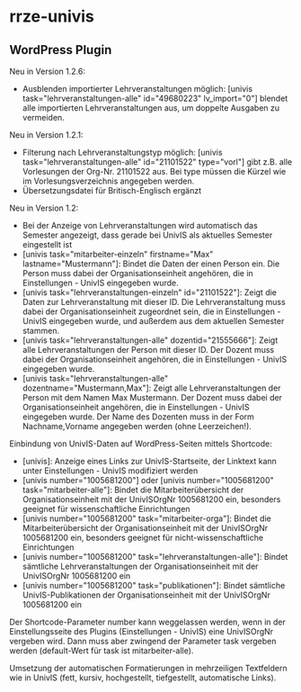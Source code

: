 rrze-univis
============

WordPress Plugin
----------------

Neu in Version 1.2.6:    

- Ausblenden importierter Lehrveranstaltungen möglich: [univis task="lehrveranstaltungen-alle" id="49680223" lv_import="0"] blendet alle importierten Lehrveranstaltungen aus, um doppelte Ausgaben zu vermeiden.     

Neu in Version 1.2.1:    

- Filterung nach Lehrveranstaltungstyp möglich: [univis task="lehrveranstaltungen-alle" id="21101522" type="vorl"] gibt z.B. alle Vorlesungen der Org-Nr. 21101522 aus. Bei type müssen die Kürzel wie im Vorlesungsverzeichnis angegeben werden.    
- Übersetzungsdatei für Britisch-Englisch ergänzt

Neu in Version 1.2:

- Bei der Anzeige von Lehrveranstaltungen wird automatisch das Semester angezeigt, dass gerade bei UnivIS als aktuelles Semester eingestellt ist    
- [univis task="mitarbeiter-einzeln" firstname="Max" lastname="Mustermann"]: Bindet die Daten der einen Person ein. Die Person muss dabei der Organisationseinheit angehören, die in Einstellungen - UnivIS eingegeben wurde.    
- [univis task="lehrveranstaltungen-einzeln" id="21101522"]: Zeigt die Daten zur Lehrveranstaltung mit dieser ID. Die Lehrveranstaltung muss dabei der Organisationseinheit zugeordnet sein, die in Einstellungen - UnivIS eingegeben wurde, und außerdem aus dem aktuellen Semester stammen.    
- [univis task="lehrveranstaltungen-alle" dozentid="21555666"]: Zeigt alle Lehrveranstaltungen der Person mit dieser ID. Der Dozent muss dabei der Organisationseinheit angehören, die in Einstellungen - UnivIS eingegeben wurde.    
- [univis task="lehrveranstaltungen-alle" dozentname="Mustermann,Max"]: Zeigt alle Lehrveranstaltungen der Person mit dem Namen Max Mustermann. Der Dozent muss dabei der Organisationseinheit angehören, die in Einstellungen - UnivIS eingegeben wurde. Der Name des Dozenten muss in der Form Nachname,Vorname angegeben werden (ohne Leerzeichen!).    

Einbindung von UnivIS-Daten auf WordPress-Seiten mittels Shortcode:

- [univis]: Anzeige eines Links zur UnivIS-Startseite, der Linktext kann unter Einstellungen - UnivIS modifiziert werden    
- [univis number="1005681200"] oder [univis number="1005681200" task="mitarbeiter-alle"]: Bindet die Mitarbeiterübersicht der Organisationseinheit mit der UnivISOrgNr 1005681200 ein, besonders geeignet für wissenschaftliche Einrichtungen    
- [univis number="1005681200" task="mitarbeiter-orga"]: Bindet die Mitarbeiterübersicht der Organisationseinheit mit der UnivISOrgNr 1005681200 ein, besonders geeignet für nicht-wissenschaftliche Einrichtungen    
- [univis number="1005681200" task="lehrveranstaltungen-alle"]: Bindet sämtliche Lehrveranstaltungen der Organisationseinheit mit der UnivISOrgNr 1005681200 ein    
- [univis number="1005681200" task="publikationen"]: Bindet sämtliche UnivIS-Publikationen der Organisationseinheit mit der UnivISOrgNr 1005681200 ein    

Der Shortcode-Parameter number kann weggelassen werden, wenn in der Einstellungsseite des Plugins (Einstellungen - UnivIS) eine UnivISOrgNr vergeben wird. Dann muss aber zwingend der Parameter task vergeben werden (default-Wert für task ist mitarbeiter-alle).


Umsetzung der automatischen Formatierungen in mehrzeiligen Textfeldern wie in UnivIS (fett, kursiv, hochgestellt, tiefgestellt, automatische Links).
